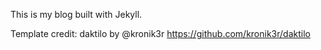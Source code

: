 This is my blog built with Jekyll.

Template credit: daktilo by @kronik3r https://github.com/kronik3r/daktilo
